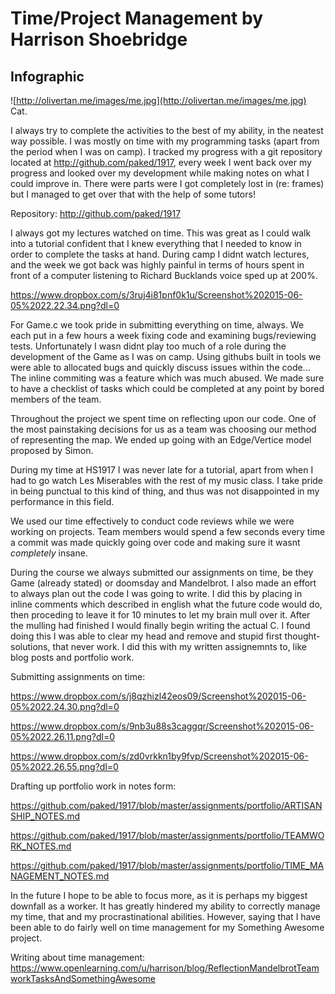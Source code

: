 # Time/Project Management by Harrison Shoebridge

## Infographic
![http://olivertan.me/images/me.jpg](http://olivertan.me/images/me.jpg) Cat.

I always try to complete the activities to the best of my ability, in the neatest way possible. I was mostly on time with my programming tasks (apart from the period when I was on camp). I tracked my progress with a git repository located at http://github.com/paked/1917, every week I went back over my progress and looked over my development while making notes on what I could improve in. There were parts were I got completely lost in (re: frames) but I managed to get over that with the help of some tutors!

Repository: http://github.com/paked/1917

I always got my lectures watched on time. This was great as I could walk into a tutorial confident that I knew everything that I needed to know in order to complete the tasks at hand. During camp I didnt watch lectures, and the week we got back was highly painful in terms of hours spent in front of a computer listening to Richard Bucklands voice sped up at 200%.

https://www.dropbox.com/s/3ruj4i81pnf0k1u/Screenshot%202015-06-05%2022.22.34.png?dl=0

For Game.c we took pride in submitting everything on time, always. We each put in a few hours a week fixing code and examining bugs/reviewing tests. Unfortunately I wasn didnt play too much of a role during the development of the Game as I was on camp. Using githubs built in tools we were able to allocated bugs and quickly discuss issues within the code... The inline commiting was a feature which was much abused. We made sure to have a checklist of tasks which could be completed at any point by bored members of the team.

Throughout the project we spent time on reflecting upon our code. One of the most painstaking decisions for us as a team was choosing our method of representing the map. We ended up going with an Edge/Vertice model proposed by Simon. 

During my time at HS1917 I was never late for a tutorial, apart from when I had to go watch Les Miserables with the rest of my music class. I take pride in being punctual to this kind of thing, and thus was not disappointed in my performance in this field.

We used our time effectively to conduct code reviews while we were working on projects. Team members would spend a few seconds every time a commit was made quickly going over code and making sure it wasnt *completely* insane.

During the course we always submitted our assignments on time, be they Game (already stated) or doomsday and Mandelbrot. I also made an effort to always plan out the code I was going to write. I did this by placing in inline comments which described in english what the future code would do, then proceding to leave it for 10 minutes to let my brain mull over it. After the mulling had finished I would finally begin writing the actual C. I found doing this I was able to clear my head and remove and stupid first thought-solutions, that never work. I did this with my written assignemnts to, like blog posts and portfolio work.

Submitting assignments on time:

https://www.dropbox.com/s/j8qzhizl42eos09/Screenshot%202015-06-05%2022.24.30.png?dl=0

https://www.dropbox.com/s/9nb3u88s3caggqr/Screenshot%202015-06-05%2022.26.11.png?dl=0

https://www.dropbox.com/s/zd0vrkkn1by9fvp/Screenshot%202015-06-05%2022.26.55.png?dl=0

Drafting up portfolio work in notes form:

https://github.com/paked/1917/blob/master/assignments/portfolio/ARTISANSHIP_NOTES.md

https://github.com/paked/1917/blob/master/assignments/portfolio/TEAMWORK_NOTES.md

https://github.com/paked/1917/blob/master/assignments/portfolio/TIME_MANAGEMENT_NOTES.md

In the future I hope to be able to focus more, as it is perhaps my biggest downfall as a worker. It has greatly hindered my ability to correctly manage my time, that and my procrastinational abilities. However, saying that I have been able to do fairly well on time management for my Something Awesome project.

Writing about time management: https://www.openlearning.com/u/harrison/blog/ReflectionMandelbrotTeamworkTasksAndSomethingAwesome
